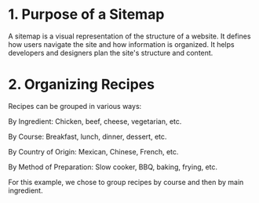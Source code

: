 # 1. Purpose of a Sitemap

A sitemap is a visual representation of the structure of a website.
It defines how users navigate the site and how information is organized.
It helps developers and designers plan the site's structure and content.

# 2. Organizing Recipes
Recipes can be grouped in various ways:

By Ingredient: Chicken, beef, cheese, vegetarian, etc.

By Course: Breakfast, lunch, dinner, dessert, etc.

By Country of Origin: Mexican, Chinese, French, etc.

By Method of Preparation: Slow cooker, BBQ, baking, frying, etc.

For this example, we chose to group recipes by course and then by main ingredient.